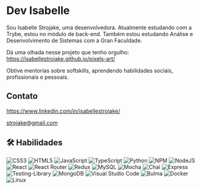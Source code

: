 
# Dev Isabelle

Sou Isabelle Strojake, uma desenvolvedora. Atualmente estudando com a Trybe, estou no módulo de back-end. Também estou estudando Análise e Desenvolvimento de Sistemas com a Gran Faculdade.

Dá uma olhada nesse projeto que tenho orgulho: https://isabellestrojake.github.io/pixels-art/

Obtive mentorias sobre softskills, aprendendo habilidades sociais, profissionais e pessoais.

## Contato

https://www.linkedin.com/in/isabellestrojake/

strojake@gmail.com

## 🛠 Habilidades

![CSS3](https://img.shields.io/badge/css3-%231572B6.svg?logo=css3&logoColor=white)
![HTML5](https://img.shields.io/badge/html5-%23E34F26.svg?logo=html5&logoColor=white)
![JavaScript](https://img.shields.io/badge/javascript-%23323330.svg?logo=javascript&logoColor=%23F7DF1E)
![TypeScript](https://img.shields.io/badge/typescript-%23007ACC.svg?logo=typescript&logoColor=white)
![Python](https://img.shields.io/badge/python-3670A0?logo=python&logoColor=ffdd54)
![NPM](https://img.shields.io/badge/NPM-%23000000.svg?logo=npm&logoColor=white)
![NodeJS](https://img.shields.io/badge/node.js-6DA55F?logo=node.js&logoColor=white)
![React](https://img.shields.io/badge/react-%2320232a.svg?logo=react&logoColor=%2361DAFB)
![React Router](https://img.shields.io/badge/React_Router-CA4245?logo=react-router&logoColor=white)
![Redux](https://img.shields.io/badge/redux-%23593d88.svg?logo=redux&logoColor=white)
![MySQL](https://img.shields.io/badge/mysql-%2300f.svg?logo=mysql&logoColor=white)
![Mocha](https://img.shields.io/badge/-mocha-%238D6748?logo=mocha&logoColor=white)
![Chai](https://img.shields.io/badge/chai-A30701?style=for-the-badge&logo=chai&logoColor=white)
![Express](https://img.shields.io/badge/Express.js-000000?style=for-the-badge&logo=express&logoColor=white)
![Testing-Library](https://img.shields.io/badge/-TestingLibrary-%23E33332?logo=testing-library&logoColor=white)
![MongoDB](https://img.shields.io/badge/MongoDB-4EA94B?style=for-the-badge&logo=mongodb&logoColor=white)
![Visual Studio Code](https://img.shields.io/badge/Visual%20Studio%20Code-0078d7.svg?logo=visual-studio-code&logoColor=white)
![Bulma](https://img.shields.io/badge/Bulma-00D1B2?style=for-the-badge&logo=Bulma&logoColor=white)
![Docker](https://img.shields.io/badge/Docker-2CA5E0?style=for-the-badge&logo=docker&logoColor=white)
![Linux](https://img.shields.io/badge/Linux-FCC624?logo=linux&logoColor=black)

